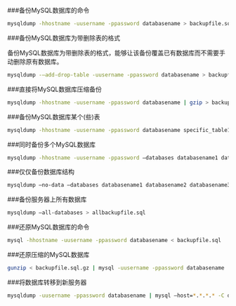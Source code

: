 ###备份MySQL数据库的命令
```sh
mysqldump -hhostname -uusername -ppassword databasename > backupfile.sql
```

###备份MySQL数据库为带删除表的格式

备份MySQL数据库为带删除表的格式，能够让该备份覆盖已有数据库而不需要手动删除原有数据库。
```sh
mysqldump -–add-drop-table -uusername -ppassword databasename > backupfile.sql
```
###直接将MySQL数据库压缩备份
```sh
mysqldump -hhostname -uusername -ppassword databasename | gzip > backupfile.sql.gz
```
###备份MySQL数据库某个(些)表
```sh
mysqldump -hhostname -uusername -ppassword databasename specific_table1 specific_table2 > backupfile.sql
```
###同时备份多个MySQL数据库
```sh
mysqldump -hhostname -uusername -ppassword –databases databasename1 databasename2 databasename3 > multibackupfile.sql
```
###仅仅备份数据库结构
```sh
mysqldump –no-data –databases databasename1 databasename2 databasename3 > structurebackupfile.sql
```
###备份服务器上所有数据库
```sh
mysqldump –all-databases > allbackupfile.sql
```
###还原MySQL数据库的命令
```sh
mysql -hhostname -uusername -ppassword databasename < backupfile.sql
```
###还原压缩的MySQL数据库
```sh
gunzip < backupfile.sql.gz | mysql -uusername -ppassword databasename
```
###将数据库转移到新服务器
```sh
mysqldump -uusername -ppassword databasename | mysql –host=*.*.*.* -C databasename
```